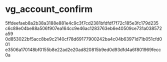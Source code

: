 vg_account_confirm
==================

5ffdeefaeb8a2b38a3188e881e4c9c3f7cd2381bfdfdf7f72c185e3fc179d235
c6c89e04be88a506f907ea164cc9e46ac1283763eb6e40509ce731a038572a59
0d853022bf5acc8be9c2140cf78d69177900242ba4c04b63971d71b051cfd001
e3506a170148bf0155b8e22ad2e20ad820815b9ed0d93dfd4a6f801969fecc0a
